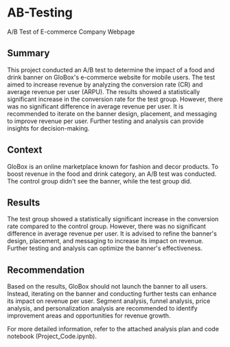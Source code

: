 # AB-Testing
A/B Test of E-commerce Company Webpage
## Summary
This project conducted an A/B test to determine the impact of a food and drink banner on GloBox's e-commerce website for mobile users. The test aimed to increase revenue by analyzing the conversion rate (CR) and average revenue per user (ARPU). The results showed a statistically significant increase in the conversion rate for the test group. However, there was no significant difference in average revenue per user. It is recommended to iterate on the banner design, placement, and messaging to improve revenue per user. Further testing and analysis can provide insights for decision-making.

## Context
GloBox is an online marketplace known for fashion and decor products. To boost revenue in the food and drink category, an A/B test was conducted. The control group didn't see the banner, while the test group did.

## Results
The test group showed a statistically significant increase in the conversion rate compared to the control group. However, there was no significant difference in average revenue per user. It is advised to refine the banner's design, placement, and messaging to increase its impact on revenue. Further testing and analysis can optimize the banner's effectiveness.

## Recommendation
Based on the results, GloBox should not launch the banner to all users. Instead, iterating on the banner and conducting further tests can enhance its impact on revenue per user. Segment analysis, funnel analysis, price analysis, and personalization analysis are recommended to identify improvement areas and opportunities for revenue growth.

For more detailed information, refer to the attached analysis plan and code notebook (Project_Code.ipynb).

